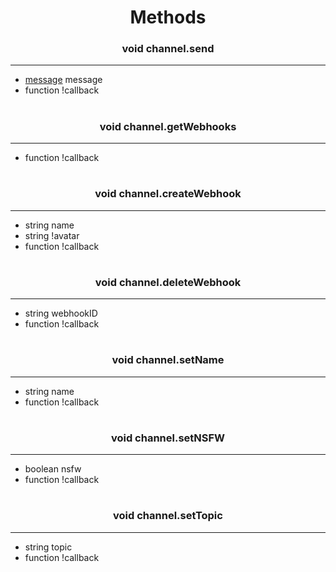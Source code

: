 <h1 align="center">Methods</h1>
<h3 align="center"> void channel.send</h3>

---
* [message](message.md) message
* function !callback

<h1></h1>
<h3 align="center"> void channel.getWebhooks</h3>

---
* function !callback

<h1></h1>
<h3 align="center"> void channel.createWebhook</h3>

---
* string name
* string !avatar
* function !callback

<h1></h1>
<h3 align="center"> void channel.deleteWebhook</h3>

---
* string webhookID
* function !callback

<h1></h1>
<h3 align="center"> void channel.setName</h3>

---
* string name
* function !callback

<h1></h1>
<h3 align="center"> void channel.setNSFW</h3>

---
* boolean nsfw
* function !callback

<h1></h1>
<h3 align="center"> void channel.setTopic</h3>

---
* string topic
* function !callback

<h1></h1>
